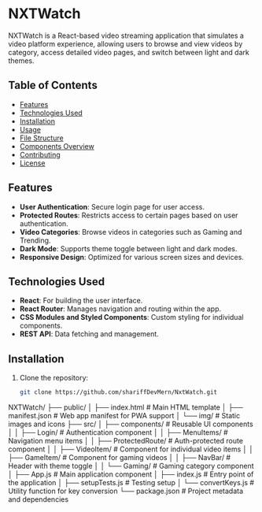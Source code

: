 # NXTWatch

NXTWatch is a React-based video streaming application that simulates a video platform experience, allowing users to browse and view videos by category, access detailed video pages, and switch between light and dark themes.

## Table of Contents
- [Features](#features)
- [Technologies Used](#technologies-used)
- [Installation](#installation)
- [Usage](#usage)
- [File Structure](#file-structure)
- [Components Overview](#components-overview)
- [Contributing](#contributing)
- [License](#license)

## Features
- **User Authentication**: Secure login page for user access.
- **Protected Routes**: Restricts access to certain pages based on user authentication.
- **Video Categories**: Browse videos in categories such as Gaming and Trending.
- **Dark Mode**: Supports theme toggle between light and dark modes.
- **Responsive Design**: Optimized for various screen sizes and devices.

## Technologies Used
- **React**: For building the user interface.
- **React Router**: Manages navigation and routing within the app.
- **CSS Modules and Styled Components**: Custom styling for individual components.
- **REST API**: Data fetching and management.

## Installation
1. Clone the repository:
   ```bash
   git clone https://github.com/shariffDevMern/NxtWatch.git

NXTWatch/
├── public/
│   ├── index.html           # Main HTML template
│   ├── manifest.json        # Web app manifest for PWA support
│   └── img/                 # Static images and icons
├── src/
│   ├── components/          # Reusable UI components
│   │   ├── Login/           # Authentication component
│   │   ├── MenuItems/       # Navigation menu items
│   │   ├── ProtectedRoute/  # Auth-protected route component
│   │   ├── VideoItem/       # Component for individual video items
│   │   ├── GameItem/        # Component for gaming videos
│   │   ├── NavBar/          # Header with theme toggle
│   │   └── Gaming/          # Gaming category component
│   ├── App.js               # Main application component
│   ├── index.js             # Entry point of the application
│   ├── setupTests.js        # Testing setup
│   └── convertKeys.js       # Utility function for key conversion
└── package.json             # Project metadata and dependencies

